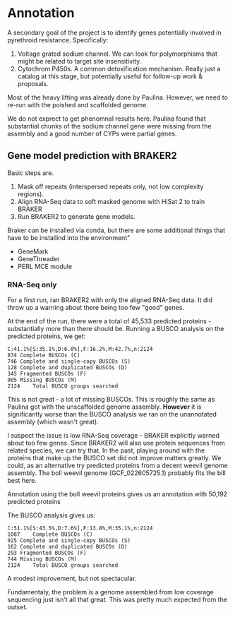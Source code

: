 # Annotation

A secondary goal of the project is to identify genes potentially involved in pyrethroid resistance. Specifically:

 1. Voltage grated sodium channel. We can look for polymorphisms that might be related to target site insensitivity.
 2. Cytochrom P450s. A common detoxification mechanism. Really just a catalog at this stage, but potentially useful for follow-up work & proposals.
 
Most of the heavy lifting was already done by Paulina. However, we need to re-run with the poished and scaffolded genome.

We do not exprect to get phenomnal results here. Paulina found that substantial chunks of the sodium channel gene were missing from the assembly and a good number of CYPs were partial genes.

## Gene model prediction with BRAKER2

Basic steps are.

 1. Mask off repeats (interspersed repeats only, not low complexity regions).
 2. Align RNA-Seq data to soft masked genome with HiSat 2 to train BRAKER
 3. Run BRAKER2 to generate gene models.

Braker can be installed via conda, but there are some additional things that have to be installind into the environment"


 * GeneMark
 * GeneThreader
 * PERL MCE module

### RNA-Seq only

For a first run, ran BRAKER2 with only the aligned RNA-Seq data. It did throw up a warning about there being too few "good" genes.

At the end of the run, there were a total of 45,533 predicted proteins - substantially more than there should be. Running a BUSCO analysis on the predicted proteins, we get:

	C:41.1%[S:35.1%,D:6.0%],F:16.2%,M:42.7%,n:2124
	874	Complete BUSCOs (C)
	746	Complete and single-copy BUSCOs (S)
	128	Complete and duplicated BUSCOs (D)
	345	Fragmented BUSCOs (F)
	905	Missing BUSCOs (M)
	2124	Total BUSCO groups searched

This is not great - a lot of missing BUSCOs. This is roughly the same as Paulina got with the unscaffolded genome assembly. **However** it is significantly worse than the BUSCO analysis we ran on the unannotated assembly (which wasn't great).

I suspect the issue is low RNA-Seq coverage - BRAKER explicitly warned about too few genes. Since BRAKER2 will also use protein sequences from related species, we can try that. In the past, playing around with the proteins that make up the BUSCO set did not improve matters greatly. We could, as an alternative try predicted proteins from a decent weevil genome assembly. The boll weevil genome (GCF_022605725.1) probably fits the bill best here.

Annotation using the boll weevil proteins gives us an annotation with 50,192 predicted proteins

The BUSCO analysis gives us:

	C:51.1%[S:43.5%,D:7.6%],F:13.8%,M:35.1%,n:2124
	1087	Complete BUSCOs (C)
	925	Complete and single-copy BUSCOs (S)
	162	Complete and duplicated BUSCOs (D)
	293	Fragmented BUSCOs (F) 
	744	Missing BUSCOs (M)
	2124	Total BUSCO groups searched
	
A modest improvement, but not spectacular.

Fundamentaly, the problem is a genome assembled from low coverage sequencing just isn't all that great. This was pretty much expected from the outset.

